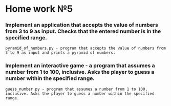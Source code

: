 # Home work №5
### Implement an application that accepts the value of numbers from 3 to 9 as input. Checks that the entered number is in the specified range.
``` 
pyramid_of_numbers.py - program that accepts the value of numbers from 3 to 9 as input and prints a pyramid of numbers.
```
### Implement an interactive game - a program that assumes a number from 1 to 100, inclusive. Asks the player to guess a number within the specified range.
``` 
guess_number.py - program that assumes a number from 1 to 100, inclusive. Asks the player to guess a number within the specified range.
```
